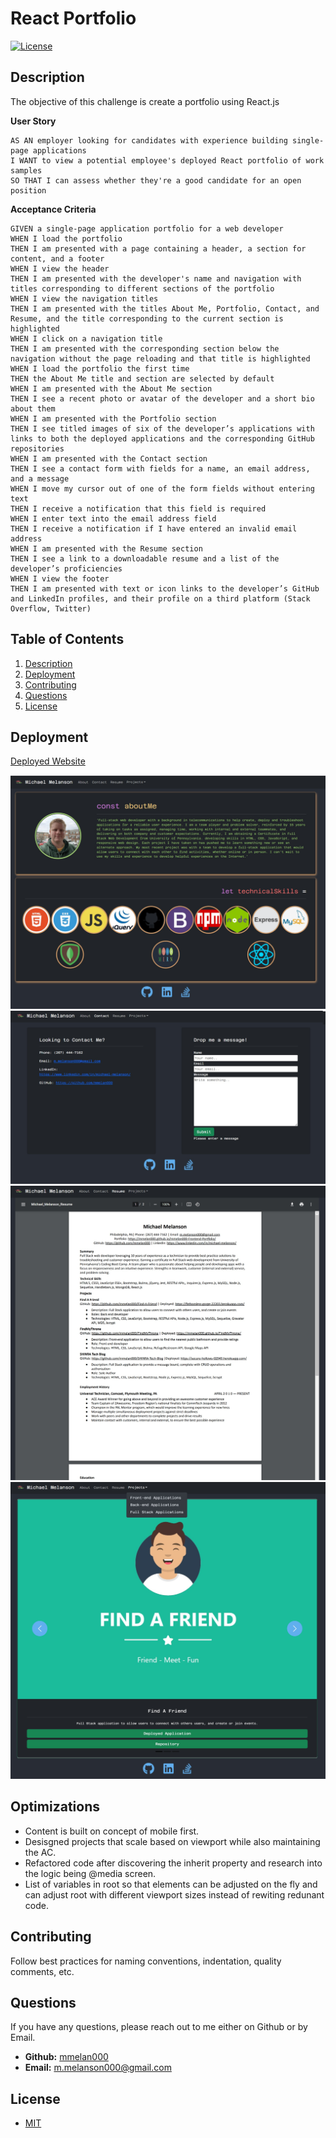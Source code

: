 # React Portfolio

[![License](https://img.shields.io/badge/License-MIT-yellow.svg)](https://opensource.org/licenses/MIT)

## Description

The objective of this challenge is create a portfolio using React.js

**User Story**

```
AS AN employer looking for candidates with experience building single-page applications
I WANT to view a potential employee's deployed React portfolio of work samples
SO THAT I can assess whether they're a good candidate for an open position
```

**Acceptance Criteria**

```
GIVEN a single-page application portfolio for a web developer
WHEN I load the portfolio
THEN I am presented with a page containing a header, a section for content, and a footer
WHEN I view the header
THEN I am presented with the developer's name and navigation with titles corresponding to different sections of the portfolio
WHEN I view the navigation titles
THEN I am presented with the titles About Me, Portfolio, Contact, and Resume, and the title corresponding to the current section is highlighted
WHEN I click on a navigation title
THEN I am presented with the corresponding section below the navigation without the page reloading and that title is highlighted
WHEN I load the portfolio the first time
THEN the About Me title and section are selected by default
WHEN I am presented with the About Me section
THEN I see a recent photo or avatar of the developer and a short bio about them
WHEN I am presented with the Portfolio section
THEN I see titled images of six of the developer’s applications with links to both the deployed applications and the corresponding GitHub repositories
WHEN I am presented with the Contact section
THEN I see a contact form with fields for a name, an email address, and a message
WHEN I move my cursor out of one of the form fields without entering text
THEN I receive a notification that this field is required
WHEN I enter text into the email address field
THEN I receive a notification if I have entered an invalid email address
WHEN I am presented with the Resume section
THEN I see a link to a downloadable resume and a list of the developer’s proficiencies
WHEN I view the footer
THEN I am presented with text or icon links to the developer’s GitHub and LinkedIn profiles, and their profile on a third platform (Stack Overflow, Twitter)
```

## Table of Contents

1. [Description](#description)
2. [Deployment](#deployment)
3. [Contributing](#contributing)
4. [Questions](#questions)
5. [License](#license)

## Deployment

[Deployed Website](https://mmelan000.github.io/React-Portfolio/)

![App Screenshot](./assets/images/ss1.jpg)
![App Screenshot](./assets/images/ss2.jpg)
![App Screenshot](./assets/images/ss3.jpg)
![App Screenshot](./assets/images/ss4.jpg)

## Optimizations

- Content is built on concept of mobile first.
- Desisgned projects that scale based on viewport while also maintaining the AC.
- Refactored code after discovering the inherit property and research into the logic being @media screen.
- List of variables in root so that elements can be adjusted on the fly and can adjust root with different viewport sizes instead of rewiting redunant code.

## Contributing

Follow best practices for naming conventions, indentation, quality comments, etc.

## Questions

If you have any questions, please reach out to me either on Github or by Email.

- **Github:** [mmelan000](https://github.com/mmelan000)
- **Email:** [m.melanson000@gmail.com](mailto:m.melanson000@gmail.com)

## License

- [MIT](https://opensource.org/licenses/MIT)
